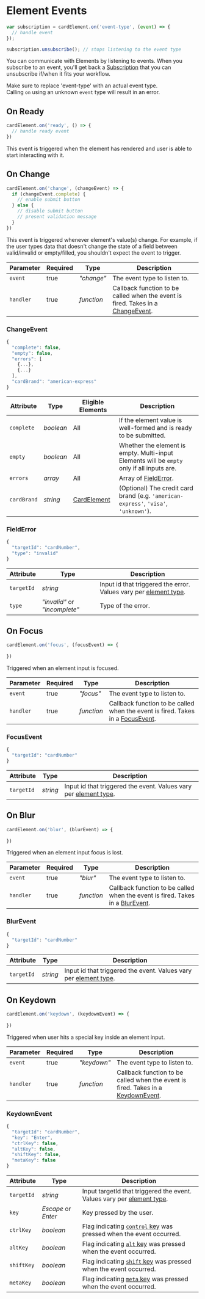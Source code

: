 # Element Events

```jsx
var subscription = cardElement.on('event-type', (event) => {
  // handle event  
});

subscription.unsubscribe(); // stops listening to the event type
```

You can communicate with Elements by listening to events. When you subscribe to an event, you'll get back a <a href="https://rxjs.dev/guide/subscription" target="_blank">Subscription</a> that you can unsubscribe if/when it fits your workflow.

<aside class="notice">
  <span>Make sure to replace 'event-type' with an actual event type.</span>
</aside>

<aside class="warning">
  <span>Calling <code>on</code> using an unknown <code>event</code> type will result in an error.</span>
</aside>

## On Ready

```jsx
cardElement.on('ready', () => {
  // handle ready event 
})
```

This event is triggered when the element has rendered and user is able to start interacting with it.

## On Change

```jsx
cardElement.on('change', (changeEvent) => {
  if (changeEvent.complete) {
    // enable submit button  
  } else {
    // disable submit button
    // present validation message
  }
})
```

This event is triggered whenever element's value(s) change. For example, if the user types data that doesn't change the state of a field between valid/invalid or empty/filled, you shouldn't expect the event to trigger.

| Parameter | Required | Type       | Description                                                                                                              |
|-----------|----------|------------|--------------------------------------------------------------------------------------------------------------------------|
| `event`   | true     | *"change"* | The event type to listen to.                                                                                             |
| `handler` | true     | *function* | Callback function to be called when the event is fired. Takes in a [ChangeEvent](#element-events-on-change-changeevent). |

### ChangeEvent

```jsx
{
  "complete": false,
  "empty": false,
  "errors": [
    {...},
    {...}
  ],
  "cardBrand": "american-express"
}
```

| Attribute   | Type      | Eligible Elements           | Description                                                                                |
|-------------|-----------|-----------------------------|--------------------------------------------------------------------------------------------|
| `complete`  | *boolean* | All                         | If the element value is well-formed and is ready to be submitted.                          |
| `empty`     | *boolean* | All                         | Whether the element is empty. Multi-input Elements will be `empty` only if all inputs are. |
| `errors`    | *array*   | All                         | Array of [FieldError](#element-events-on-change-fielderror).                               |
| `cardBrand` | *string*  | [CardElement](#cardelement) | (Optional) The credit card brand (e.g. `'american-express'`, `'visa'`, `'unknown'`).       |

### FieldError

```jsx
{
  "targetId": "cardNumber",
  "type": "invalid"
}
```

| Attribute  | Type                          | Description                                                                        |
|------------|-------------------------------|------------------------------------------------------------------------------------|
| `targetId` | *string*                      | Input id that triggered the error. Values vary per [element type](#element-types). |
| `type`     | *"invalid"* or *"incomplete"* | Type of the error.                                                                 |

## On Focus

```jsx
cardElement.on('focus', (focusEvent) => {
  
})
```

Triggered when an element input is focused.

| Parameter | Required | Type       | Description                                                                                                           |
|-----------|----------|------------|-----------------------------------------------------------------------------------------------------------------------|
| `event`   | true     | *"focus"*  | The event type to listen to.                                                                                          |
| `handler` | true     | *function* | Callback function to be called when the event is fired. Takes in a [FocusEvent](#element-events-on-focus-focusevent). |

### FocusEvent

```jsx
{
  "targetId": "cardNumber"  
}
```

| Attribute  | Type     | Description                                                                        |
|------------|----------|------------------------------------------------------------------------------------|
| `targetId` | *string* | Input id that triggered the event. Values vary per [element type](#element-types). |

## On Blur

```jsx
cardElement.on('blur', (blurEvent) => {
  
})
```

Triggered when an element input focus is lost.

| Parameter | Required | Type       | Description                                                                                                        |
|-----------|----------|------------|--------------------------------------------------------------------------------------------------------------------|
| `event`   | true     | *"blur"*   | The event type to listen to.                                                                                       |
| `handler` | true     | *function* | Callback function to be called when the event is fired. Takes in a [BlurEvent](#element-events-on-blur-blurevent). |

### BlurEvent

```jsx
{
  "targetId": "cardNumber"  
}
```

| Attribute  | Type     | Description                                                                        |
|------------|----------|------------------------------------------------------------------------------------|
| `targetId` | *string* | Input id that triggered the event. Values vary per [element type](#element-types). |

## On Keydown

```jsx
cardElement.on('keydown', (keydownEvent) => {
  
})
```

Triggered when user hits a special key inside an element input.

| Parameter | Required | Type        | Description                                                                                                                 |
|-----------|----------|-------------|-----------------------------------------------------------------------------------------------------------------------------|
| `event`   | true     | *"keydown"* | The event type to listen to.                                                                                                |
| `handler` | true     | *function*  | Callback function to be called when the event is fired. Takes in a [KeydownEvent](#element-events-on-keydown-keydownevent). |

### KeydownEvent

```jsx
{
  "targetId": "cardNumber",
  "key": "Enter",
  "ctrlKey": false,
  "altKey": false,
  "shiftKey": false,
  "metaKey": false
}
```

| Attribute  | Type                | Description                                                                                                                                                             |
|------------|---------------------|-------------------------------------------------------------------------------------------------------------------------------------------------------------------------|
| `targetId` | *string*            | Input targetId that triggered the event. Values vary per [element type](#element-types).                                                                                |
| `key`      | *Escape* or *Enter* | Key pressed by the user.                                                                                                                                                |
| `ctrlKey`  | *boolean*           | Flag indicating <a href="https://developer.mozilla.org/en-US/docs/Web/API/KeyboardEvent/ctrlKey" target="_blank">`control` key</a> was pressed when the event occurred. |
| `altKey`   | *boolean*           | Flag indicating <a href="https://developer.mozilla.org/en-US/docs/Web/API/KeyboardEvent/altKey" target="_blank">`alt` key</a> was pressed when the event occurred.      |
| `shiftKey` | *boolean*           | Flag indicating <a href="https://developer.mozilla.org/en-US/docs/Web/API/KeyboardEvent/shiftKey" target="_blank">`shift` key</a> was pressed when the event occurred.  |
| `metaKey`  | *boolean*           | Flag indicating <a href="https://developer.mozilla.org/en-US/docs/Web/API/KeyboardEvent/metaKey" target="_blank">`meta` key</a> was pressed when the event occurred.    |
